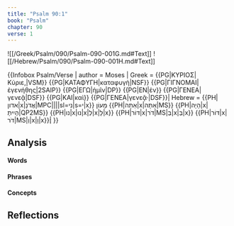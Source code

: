 ```yaml
---
title: "Psalm 90:1"
book: "Psalm"
chapter: 90
verse: 1
---
```

![[/Greek/Psalm/090/Psalm-090-001G.md#Text]]
![[/Hebrew/Psalm/090/Psalm-090-001H.md#Text]]

{{Infobox Psalm/Verse |
  author = Moses |
  Greek = {{PG|ΚΥΡΙΟΣ|Κύριε,|VSM}} {{PG|ΚΑΤΑΦΥΓΗ|καταφυγὴ|NSF}} {{PG|ΓΙΓΝΟΜΑΙ|ἐγενήθης|2SAIP}} {{PG|ΕΓΩ|ἡμῖν|DP}} {{PG|ΕΝ|ἐν}} {{PG|ΓΕΝΕΑ|γενεᾷ|DSF}} {{PG|ΚΑΙ|καὶ}} {{PG|ΓΕΝΕΑ|γενεᾷ·|DSF}}|
  Hebrew = {{PH|אדון|x|אֲדֹנָ|MPC||||sl=ני|s=י|x}}
מָעוֹן
{{PH|אַתָּה|x|אַתָּה|MS}} {{PH|הָיָה|x|הָיִיתָ|QP2MS}} {{PH|נו|x|נוּ|x|לְ|x|לָּ|x}} {{PH|דּוֹר|x|דֹר|MS|בְּ|x|בְּ|x}} {{PH|דּוֹר|x|דֹר|MS|וְ|x|וָ|x}}׃|
}}

## Analysis

#### Words

#### Phrases

#### Concepts

## Reflections
